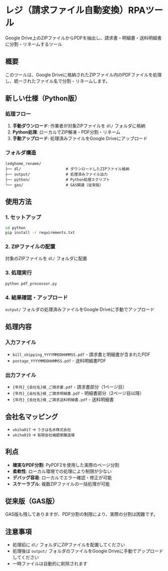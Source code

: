 # レジ（請求ファイル自動変換）RPAツール

Google Drive上のZIPファイルからPDFを抽出し、請求書・明細書・送料明細書に分割・リネームするツール

## 概要

このツールは、Google Driveに格納されたZIPファイル内のPDFファイルを処理し、統一されたファイル名で分割・リネームします。

## 新しい仕様（Python版）

### 処理フロー

1. **手動ダウンロード**: 作業者が対象ZIPファイルを `dl/` フォルダに格納
2. **Python処理**: ローカルでZIP解凍・PDF分割・リネーム
3. **手動アップロード**: 処理済みファイルをGoogle Driveにアップロード

### フォルダ構造

```
ledghome_rename/
├── dl/                    # ダウンロードしたZIPファイル格納
├── output/                # 処理済みファイル出力
├── python/                # Python処理スクリプト
└── gas/                   # GAS関連（従来版）
```

## 使用方法

### 1. セットアップ

```bash
cd python
pip install -r requirements.txt
```

### 2. ZIPファイルの配置

対象のZIPファイルを `dl/` フォルダに配置

### 3. 処理実行

```bash
python pdf_processor.py
```

### 4. 結果確認・アップロード

`output/` フォルダの処理済みファイルをGoogle Driveに手動でアップロード

## 処理内容

### 入力ファイル

- `bill_shipping_YYYYMMDDHHMMSS.pdf` - 請求書と明細書が含まれたPDF
- `postage_YYYYMMDDHHMMSS.pdf` - 送料明細書PDF

### 出力ファイル

- `{年月}_{会社名}様_ご請求書.pdf` - 請求書部分（1ページ目）
- `{年月}_{会社名}様_ご請求明細書.pdf` - 明細書部分（2ページ目以降）
- `{年月}_{会社名}様_ご請求送料明細書.pdf` - 送料明細書

## 会社名マッピング

- `ukiha017` → `うきは名水株式会社`
- `ukiha019` → `有限会社梅廼家醸造場`

## 利点

- **確実なPDF分割**: PyPDF2を使用した実際のページ分割
- **柔軟性**: ローカル環境での処理により制限が少ない
- **デバッグ容易**: ローカルでエラー確認・修正が可能
- **スケーラブル**: 複数ZIPファイルの一括処理が可能

## 従来版（GAS版）

GAS版も残してありますが、PDF分割の制限により、実際の分割は困難です。

## 注意事項

- 処理前に `dl/` フォルダにZIPファイルを配置してください
- 処理後は `output/` フォルダのファイルをGoogle Driveに手動でアップロードしてください
- 一時ファイルは自動的に削除されます